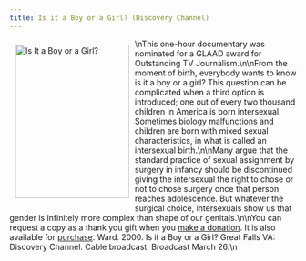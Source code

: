 ```yaml
---
title: Is it a Boy or a Girl? (Discovery Channel)
---
```


<img src="/img/books/discovery.jpg" width="200" height="270" alt="Is It a Boy or a Girl?" align="left" hspace=10 vspace=10>\nThis one-hour documentary was nominated for a <span class="caps">GLAAD</span> award for Outstanding TV Journalism.\n\nFrom the moment of birth, everybody wants to know is it a boy or a girl? This question can be complicated when a third option is introduced; one out of every two thousand children in America is born intersexual. Sometimes biology malfunctions and children are born with mixed sexual characteristics, in what is called an intersexual birth.\n\nMany argue that the standard practice of sexual assignment by surgery in infancy should be discontinued giving the intersexual the right to chose or not to chose surgery once that person reaches adolescence. But whatever the surgical choice, intersexuals show us that gender is infinitely more complex than shape of our genitals.\n\nYou can request a copy as a thank you gift when you [make a donation][1]. It is also available for [purchase][2]. Ward. 2000. Is it a Boy or a Girl? Great Falls VA: Discovery Channel. Cable broadcast. Broadcast March 26.\n<!--break-->

 [1]: /donate
 [2]: /videos/purchase.%5Cn%5CnPhyllis